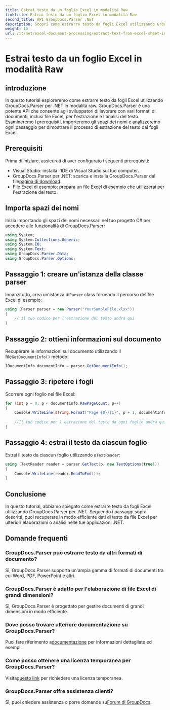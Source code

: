 ```yaml
---
title: Estrai testo da un foglio Excel in modalità Raw
linktitle: Estrai testo da un foglio Excel in modalità Raw
second_title: API GroupDocs.Parser .NET
description: Scopri come estrarre testo da fogli Excel utilizzando GroupDocs.Parser per .NET in questo tutorial completo. Scarica e inizia l'analisi.
weight: 15
url: /it/net/excel-document-processing/extract-text-from-excel-sheet-in-raw-mode/
---
```


# Estrai testo da un foglio Excel in modalità Raw

## introduzione
In questo tutorial esploreremo come estrarre testo da fogli Excel utilizzando GroupDocs.Parser per .NET in modalità raw. GroupDocs.Parser è una potente API che consente agli sviluppatori di lavorare con vari formati di documenti, inclusi file Excel, per l'estrazione e l'analisi del testo. Esamineremo i prerequisiti, importeremo gli spazi dei nomi e analizzeremo ogni passaggio per dimostrare il processo di estrazione del testo dai fogli Excel.
## Prerequisiti
Prima di iniziare, assicurati di aver configurato i seguenti prerequisiti:
- Visual Studio: installa l'IDE di Visual Studio sul tuo computer.
-  GroupDocs.Parser per .NET: scarica e installa GroupDocs.Parser dal file[pagina di download](https://releases.groupdocs.com/parser/net/).
- File Excel di esempio: prepara un file Excel di esempio che utilizzerai per l'estrazione del testo.

## Importa spazi dei nomi
Inizia importando gli spazi dei nomi necessari nel tuo progetto C# per accedere alle funzionalità di GroupDocs.Parser:
```csharp
using System;
using System.Collections.Generic;
using System.IO;
using System.Text;
using GroupDocs.Parser.Data;
using GroupDocs.Parser.Options;
```
## Passaggio 1: creare un'istanza della classe parser
 Innanzitutto, crea un'istanza di`Parser` class fornendo il percorso del file Excel di esempio:
```csharp
using (Parser parser = new Parser("YourSampleFile.xlsx"))
{
    // Il tuo codice per l'estrazione del testo andrà qui
}
```
## Passaggio 2: ottieni informazioni sul documento
 Recuperare le informazioni sul documento utilizzando il file`GetDocumentInfo()` metodo:
```csharp
IDocumentInfo documentInfo = parser.GetDocumentInfo();
```
## Passaggio 3: ripetere i fogli
Scorrere ogni foglio nel file Excel:
```csharp
for (int p = 0; p < documentInfo.RawPageCount; p++)
{
    Console.WriteLine(string.Format("Page {0}/{1}", p + 1, documentInfo.RawPageCount));
    
    //Il tuo codice per l'estrazione del testo da ogni foglio andrà qui
}
```
## Passaggio 4: estrai il testo da ciascun foglio
 Estrai il testo da ciascun foglio utilizzando a`TextReader`:
```csharp
using (TextReader reader = parser.GetText(p, new TextOptions(true)))
{
    Console.WriteLine(reader.ReadToEnd());
}
```

## Conclusione
In questo tutorial, abbiamo spiegato come estrarre testo da fogli Excel utilizzando GroupDocs.Parser per .NET. Seguendo i passaggi sopra descritti, puoi recuperare in modo efficiente dati di testo da file Excel per ulteriori elaborazioni o analisi nelle tue applicazioni .NET.

## Domande frequenti
### GroupDocs.Parser può estrarre testo da altri formati di documento?
Sì, GroupDocs.Parser supporta un'ampia gamma di formati di documenti tra cui Word, PDF, PowerPoint e altri.
### GroupDocs.Parser è adatto per l'elaborazione di file Excel di grandi dimensioni?
Sì, GroupDocs.Parser è progettato per gestire documenti di grandi dimensioni in modo efficiente.
### Dove posso trovare ulteriore documentazione su GroupDocs.Parser?
 Puoi fare riferimento a[documentazione](https://tutorials.groupdocs.com/parser/net/) per informazioni dettagliate ed esempi.
### Come posso ottenere una licenza temporanea per GroupDocs.Parser?
 Visita[questo link](https://purchase.groupdocs.com/temporary-license/) per richiedere una licenza temporanea.
### GroupDocs.Parser offre assistenza clienti?
Sì, puoi chiedere assistenza o porre domande su[Forum di GroupDocs](https://forum.groupdocs.com/c/parser/17).